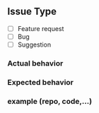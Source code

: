 ## Issue Type
- [ ] Feature request
- [ ] Bug
- [ ] Suggestion

### Actual behavior

### Expected behavior

### example (repo, code,...)
